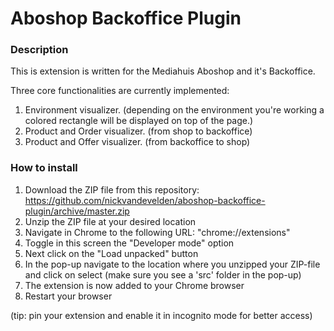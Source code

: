 # Aboshop Backoffice Plugin

### Description

This is extension is written for the Mediahuis Aboshop and it's Backoffice.

Three core functionalities are currently implemented:

1. Environment visualizer. (depending on the environment you're working a colored rectangle will be displayed on top of the page.)
2. Product and Order visualizer. (from shop to backoffice)
3. Product and Offer visualizer. (from backoffice to shop)

### How to install

1. Download the ZIP file from this repository: https://github.com/nickvandevelden/aboshop-backoffice-plugin/archive/master.zip
2. Unzip the ZIP file at your desired location
3. Navigate in Chrome to the following URL: "chrome://extensions"
4. Toggle in this screen the "Developer mode" option
5. Next click on the "Load unpacked" button
6. In the pop-up navigate to the location where you unzipped your ZIP-file and click on select (make sure you see a 'src' folder in the pop-up)
7. The extension is now added to your Chrome browser 
8. Restart your browser

(tip: pin your extension and enable it in incognito mode for better access)

